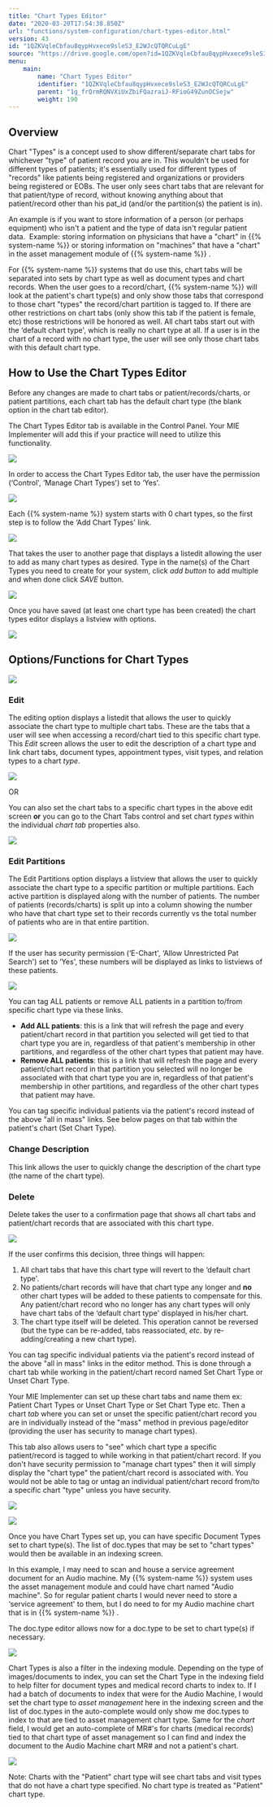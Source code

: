 ```yaml
---
title: "Chart Types Editor"
date: "2020-03-20T17:54:38.850Z"
url: "functions/system-configuration/chart-types-editor.html"
version: 43
id: "1QZKVqleCbfau8qypHvxece9sleS3_E2WJcQTQRCuLgE"
source: "https://drive.google.com/open?id=1QZKVqleCbfau8qypHvxece9sleS3_E2WJcQTQRCuLgE"
menu:
    main:
        name: "Chart Types Editor"
        identifier: "1QZKVqleCbfau8qypHvxece9sleS3_E2WJcQTQRCuLgE"
        parent: "1g_frQrmRQNVXiUxZbiFQazraiJ-RFioG49ZunOCSejw"
        weight: 190
---
```

## Overview

Chart "Types" is a concept used to show different/separate chart tabs for whichever "type" of patient record you are in. This wouldn't be used for different types of patients; it's essentially used for different types of "records" like patients being registered and organizations or providers being registered or EOBs. The user only sees chart tabs that are relevant for that patient/type of record, without knowing anything about that patient/record other than his pat_id (and/or the partition(s) the patient is in).

An example is if you want to store information of a person (or perhaps equipment) who isn't a patient and the type of data isn't regular patient data.  Example: storing information on physicians that have a "chart" in {{% system-name %}} or storing information on "machines" that have a "chart" in the asset management module of {{% system-name %}} .

For {{% system-name %}} systems that do use this, chart tabs will be separated into sets by chart type as well as document types and chart records. When the user goes to a record/chart, {{% system-name %}} will look at the patient's chart type(s) and only show those tabs that correspond to those chart "types" the record/chart partition is tagged to. If there are other restrictions on chart tabs (only show this tab if the patient is female, etc) those restrictions will be honored as well. All chart tabs start out with the ‘default chart type', which is really no chart type at all. If a user is in the chart of a record with no chart type, the user will see only those chart tabs with this default chart type.

## How to Use the Chart Types Editor

Before any changes are made to chart tabs or patient/records/charts, or patient partitions, each chart tab has the default chart type (the blank option in the chart tab editor).

The Chart Types Editor tab is available in the Control Panel. Your MIE Implementer will add this if your practice will need to utilize this functionality.

![](chart-types-editor.images/image1.png)

In order to access the Chart Types Editor tab, the user have the permission (‘Control', ‘Manage Chart Types') set to ‘Yes'.

![](chart-types-editor.images/image2.png)

Each {{% system-name %}} system starts with 0 chart types, so the first step is to follow the ‘Add Chart Types' link.

![](chart-types-editor.images/image3.png)

That takes the user to another page that displays a listedit allowing the user to add as many chart types as desired. Type in the name(s) of the Chart Types you need to create for your system, click *add button* to add multiple and when done click *SAVE* button.

![](chart-types-editor.images/image4.png)

Once you have saved (at least one chart type has been created) the chart types editor displays a listview with options.

![](chart-types-editor.images/image5.png)

## Options/Functions for Chart Types

![](chart-types-editor.images/image6.png)

### Edit

The editing option displays a listedit that allows the user to quickly associate the chart type to multiple chart tabs. These are the tabs that a user will see when accessing a record/chart tied to this specific chart type. This *Edit* screen allows the user to edit the description of a chart type and link chart tabs, document types, appointment types, visit types, and relation types to a chart *type*.

![](chart-types-editor.images/image7.png)

OR

You can also set the chart tabs to a specific chart types in the above edit screen **or** you can go to the Chart Tabs control and set chart *types* within the individual *chart tab* properties also.

![](chart-types-editor.images/image8.png)

### Edit Partitions

The Edit Partitions option displays a listview that allows the user to quickly associate the chart type to a specific partition or multiple partitions. Each active partition is displayed along with the number of patients. The number of patients (records/charts) is split up into a column showing the number who have that chart type set to their records currently vs the total number of patients who are in that entire partition.

![](chart-types-editor.images/image9.png)

If the user has security permission (‘E-Chart', ‘Allow Unrestricted Pat Search') set to ‘Yes', these numbers will be displayed as links to listviews of these patients.

![](chart-types-editor.images/image10.png)

You can tag ALL patients or remove ALL patients in a partition to/from specific chart type via these links.

* <strong>Add ALL patients</strong>: this is a link that will refresh the page and every patient/chart record in that partition you selected will get tied to that chart type you are in, regardless of that patient's membership in other partitions, and regardless of the other chart types that patient may have.
* <strong>Remove ALL patients</strong>: this is a link that will refresh the page and every patient/chart record in that partition you selected will no longer be associated with that chart type you are in, regardless of that patient's membership in other partitions, and regardless of the other chart types that patient may have.

You can tag specific individual patients via the patient's record instead of the above "all in mass" links. See below pages on that tab within the patient's chart (Set Chart Type).

### Change Description

This link allows the user to quickly change the description of the chart type (the name of the chart type).

### Delete

Delete takes the user to a confirmation page that shows all chart tabs and patient/chart records that are associated with this chart type.

![](chart-types-editor.images/image11.png)

If the user confirms this decision, three things will happen:

1. All chart tabs that have this chart type will revert to the ‘default chart type'.
2. No patients/chart records will have that chart type any longer and <strong>no</strong> other chart types will be added to these patients to compensate for this. Any patient/chart record who no longer has any chart types will only have chart tabs of the ‘default chart type' displayed in his/her chart.
3. The chart type itself will be deleted. This operation cannot be reversed (but the type can be re-added, tabs reassociated, <em>etc</em>. by re-adding/creating a new chart type).

You can tag specific individual patients via the patient's record instead of the above "all in mass" links in the editor method. This is done through a chart tab while working in the patient/chart record named Set Chart Type or Unset Chart Type.

Your MIE Implementer can set up these chart tabs and name them ex: Patient Chart Types or Unset Chart Type or Set Chart Type etc. Then a chart *tab* where you can set or unset the specific patient/chart record you are in individually instead of the "mass" method in previous page/editor (providing the user has security to manage chart types).

This tab also allows users to "see" which chart type a specific patient/record is tagged to while working in that patient/chart record. If you don't have security permission to "manage chart types" then it will simply display the "chart type" the patient/chart record is associated with. You would not be able to tag or untag an individual patient/chart record from/to a specific chart "type" unless you have security.

![](chart-types-editor.images/image12.png)

![](chart-types-editor.images/image13.png)

Once you have Chart Types set up, you can have specific Document Types set to chart type(s). The list of doc.types that may be set to "chart types" would then be available in an indexing screen.

In this example, I may need to scan and house a service agreement document for an Audio machine. My {{% system-name %}} system uses the asset management module and could have chart named "Audio machine". So for regular patient charts I would never need to store a ‘service agreement' to them, but I do need to for my Audio machine chart that is in {{% system-name %}} .

The doc.type editor allows now for a doc.type to be set to chart type(s) if necessary.

![](chart-types-editor.images/image14.png)

Chart Types is also a filter in the indexing module. Depending on the type of images/documents to index, you can set the Chart Type in the indexing field to help filter for document types and medical record charts to index to. If I had a batch of documents to index that were for the Audio Machine, I would set the chart type to *asset management* here in the indexing screen and the list of doc.types in the auto-complete would only show me doc.types to index to that are tied to asset management chart type. Same for the *chart* field, I would get an auto-complete of MR#'s for charts (medical records) tied to that chart type of asset management so I can find and index the document to the Audio Machine chart MR# and not a patient's chart.

![](chart-types-editor.images/image15.png)

Note: Charts with the "Patient" chart type will see chart tabs and visit types that do not have a chart type specified. No chart type is treated as "Patient" chart type.

